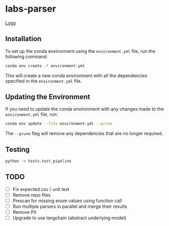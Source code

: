 # labs-parser

[Logo](logo.jpg)

## Installation

To set up the conda environment using the `environment.yml` file, run the following command:

```sh
conda env create -f environment.yml
```

This will create a new conda environment with all the dependencies specified in the `environment.yml` file.

## Updating the Environment

If you need to update the conda environment with any changes made to the `environment.yml` file, run:

```sh
conda env update --file environment.yml --prune
```

The `--prune` flag will remove any dependencies that are no longer required.

## Testing

```sh
python -m tests.test_pipeline
```

## TODO

- [ ] Fix expected.csv / unit test
- [ ] Remove repo files
- [ ] Prescan for missing enum values using function call
- [ ] Run multiple parsers in parallel and merge their results
- [ ] Remove PII
- [ ] Upgrade to use langchain (abstract underlying model)